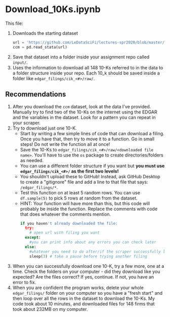 # Download_10Ks.ipynb

This file:
1. Downloads the starting dataset 
    ```PYTHON
    url = 'https://github.com/LeDataSciFi/lectures-spr2020/blob/master/assignment_data/2007_inv_and_tech.dta?raw=true'
    ccm = pd.read_stata(url)
    ```
1. Save that dataset into a folder inside your assignment repo called `input/`.  
1. Uses the information to download all 148 10-Ks referred to in the data to a folder structure inside your repo. Each 10_k should be saved inside a folder like `edgar_filings/cik_<#>/raw/`. 

## Recommendations

1. After you download the `ccm` dataset, look at the data I've provided. Manually try to find two of the 10-Ks on the internet using the EDGAR and the variables in the dataset. Look for a pattern you can repeat in your scraper.
1. Try to download just one 10-K. 
    - Start by writing a few simple lines of code that can download a filing. Once you have that, then try to move it to a function. Go in small steps! Do not write the function all at once!
    - Save the 10-Ks to `edgar_filings/cik_<#>/raw/<downloaded file name>`. You'll have to use the `os` package to create directories/folders as needed. 
    - You can use a different folder structure if you want but **you must use `edgar_filings/cik_<#>/` as the first two levels!**
    - You shouldn't upload these to GitHub! Instead, ask GitHub Desktop to create a "gitignore" file and add a line to that file that says: `/edgar_filings/*`. 
    - Test this function on at least 5 random rows. You can use `df.sample(5)` to pick 5 rows at random from the dataset.
    - HINT: Your function will have more than this, but this code will probably be inside the function. Replace the comments with code that does whatever the comments mention.
      ```python
      if you haven't already downloaded the file:
        try:
          # open url with filing you want
        except:
          #you can print info about any errors you can check later
        else:
          #whatever you need to do after/if the scraper successfully loads the url
          sleep(3) # take a pause before trying another filing
      ```
1. When you can successfully download one 10-K, try a few more, one at a time. Check the folders on your computer - did they download like you expected? Are the files correct? If yes, continue. If not, you have an error to fix. 
1. When you are confident the program works, delete your whole `edgar_filings/` folder on your computer so you have a "fresh start" and then loop over all the rows in the dataset to download the 10-Ks. My code took about 10 minutes, and downloaded files for 148 firms that took about 232MB on my computer. 

